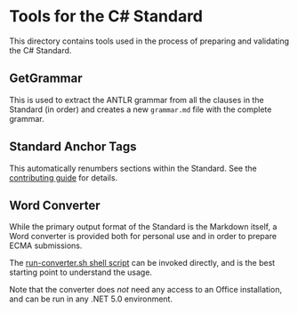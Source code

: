 # Tools for the C# Standard

This directory contains tools used in the process of preparing and
validating the C# Standard.

## GetGrammar

This is used to extract the ANTLR grammar from all the clauses in the Standard
(in order) and creates a new `grammar.md` file with the complete
grammar.

## Standard Anchor Tags

This automatically renumbers sections within the Standard. See
the [contributing guide](../Contribute.md) for details.

## Word Converter

While the primary output format of the Standard is the Markdown
itself, a Word converter is provided both for personal use and in
order to prepare ECMA submissions.

The [run-converter.sh shell script](run-converter.sh) can be invoked
directly, and is the best starting point to understand the usage.

Note that the converter does *not* need any access to an Office
installation, and can be run in any .NET 5.0 environment.
